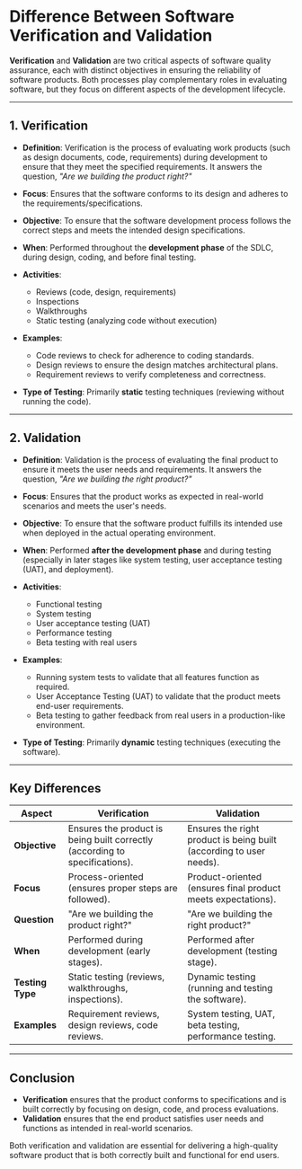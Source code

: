 # Difference Between Software Verification and Validation

**Verification** and **Validation** are two critical aspects of software quality assurance, each with distinct objectives in ensuring the reliability of software products. Both processes play complementary roles in evaluating software, but they focus on different aspects of the development lifecycle.

---

## 1. Verification

- **Definition**: Verification is the process of evaluating work products (such as design documents, code, requirements) during development to ensure that they meet the specified requirements. It answers the question, *"Are we building the product right?"*
  
- **Focus**: Ensures that the software conforms to its design and adheres to the requirements/specifications.
  
- **Objective**: To ensure that the software development process follows the correct steps and meets the intended design specifications.
  
- **When**: Performed throughout the **development phase** of the SDLC, during design, coding, and before final testing.

- **Activities**:
  - Reviews (code, design, requirements)
  - Inspections
  - Walkthroughs
  - Static testing (analyzing code without execution)

- **Examples**:
  - Code reviews to check for adherence to coding standards.
  - Design reviews to ensure the design matches architectural plans.
  - Requirement reviews to verify completeness and correctness.

- **Type of Testing**: Primarily **static** testing techniques (reviewing without running the code).

---

## 2. Validation

- **Definition**: Validation is the process of evaluating the final product to ensure it meets the user needs and requirements. It answers the question, *"Are we building the right product?"*

- **Focus**: Ensures that the product works as expected in real-world scenarios and meets the user's needs.
  
- **Objective**: To ensure that the software product fulfills its intended use when deployed in the actual operating environment.
  
- **When**: Performed **after the development phase** and during testing (especially in later stages like system testing, user acceptance testing (UAT), and deployment).
  
- **Activities**:
  - Functional testing
  - System testing
  - User acceptance testing (UAT)
  - Performance testing
  - Beta testing with real users
  
- **Examples**:
  - Running system tests to validate that all features function as required.
  - User Acceptance Testing (UAT) to validate that the product meets end-user requirements.
  - Beta testing to gather feedback from real users in a production-like environment.

- **Type of Testing**: Primarily **dynamic** testing techniques (executing the software).

---

## Key Differences

| **Aspect**             | **Verification**                             | **Validation**                             |
|------------------------|----------------------------------------------|--------------------------------------------|
| **Objective**           | Ensures the product is being built correctly (according to specifications). | Ensures the right product is being built (according to user needs). |
| **Focus**               | Process-oriented (ensures proper steps are followed). | Product-oriented (ensures final product meets expectations). |
| **Question**            | "Are we building the product right?"         | "Are we building the right product?"       |
| **When**                | Performed during development (early stages). | Performed after development (testing stage). |
| **Testing Type**        | Static testing (reviews, walkthroughs, inspections). | Dynamic testing (running and testing the software). |
| **Examples**            | Requirement reviews, design reviews, code reviews. | System testing, UAT, beta testing, performance testing. |

---

## Conclusion

- **Verification** ensures that the product conforms to specifications and is built correctly by focusing on design, code, and process evaluations.
- **Validation** ensures that the end product satisfies user needs and functions as intended in real-world scenarios.

Both verification and validation are essential for delivering a high-quality software product that is both correctly built and functional for end users.
